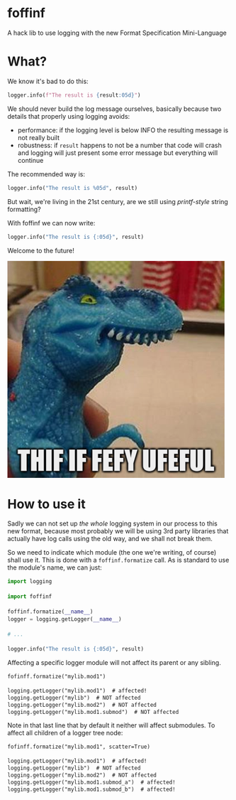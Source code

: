 # foffinf

A hack lib to use logging with the new Format Specification Mini-Language

# What?

We know it's bad to do this:

```python
logger.info(f"The result is {result:05d}")
```

We should never build the log message ourselves, basically because two details that properly using logging avoids: 
- performance: if the logging level is below INFO the resulting message is not really built
- robustness: if `result` happens to not be a number that code will crash and logging will just present some error message but everything will continue

The recommended way is:

```python
logger.info("The result is %05d", result)
```

But wait, we're living in the 21st century, are we still using _printf-style_ string formatting?

With foffinf we can now write:

```python
logger.info("The result is {:05d}", result)
```

Welcome to the future!

![dino](https://github.com/facundobatista/foffinf/blob/main/dino.png?raw=True)


# How to use it

Sadly we can not set up *the whole* logging system in our process to this new format, because most probably we will be using 3rd party libraries that actually have log calls using the old way, and we shall not break them.

So we need to indicate which module (the one we're writing, of course) shall use it. This is done with a `foffinf.formatize` call. As is standard to use the module's name, we can just:

```python
import logging

import foffinf

foffinf.formatize(__name__)
logger = logging.getLogger(__name__)

# ...

logger.info("The result is {:05d}", result)
```

Affecting a specific logger module will not affect its parent or any sibling.

```
fofinff.formatize("mylib.mod1")

logging.getLogger("mylib.mod1")  # affected!
logging.getLogger("mylib")  # NOT affected
logging.getLogger("mylib.mod2")  # NOT affected 
logging.getLogger("mylib.mod1.submod")  # NOT affected 
```

Note in that last line that by default it neither will affect submodules. To affect all children of a logger tree node:

```
fofinff.formatize("mylib.mod1", scatter=True)

logging.getLogger("mylib.mod1")  # affected!
logging.getLogger("mylib")  # NOT affected
logging.getLogger("mylib.mod2")  # NOT affected 
logging.getLogger("mylib.mod1.submod_a")  # affected!
logging.getLogger("mylib.mod1.submod_b")  # affected!
```
